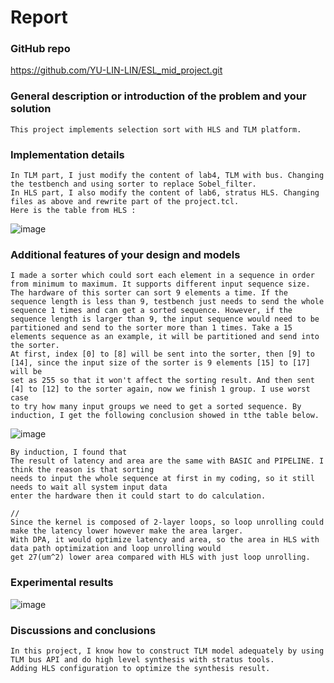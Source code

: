 # Report

### GitHub repo
https://github.com/YU-LIN-LIN/ESL_mid_project.git

### General description or introduction of the problem and your solution
	This project implements selection sort with HLS and TLM platform.
  
### Implementation details
	In TLM part, I just modify the content of lab4, TLM with bus. Changing the testbench and using sorter to replace Sobel_filter.
  	In HLS part, I also modify the content of lab6, stratus HLS. Changing files as above and rewrite part of the project.tcl.
  	Here is the table from HLS : 
![image](https://user-images.githubusercontent.com/61815140/163719941-ec2aacc4-779a-48b5-aad7-f4148bd14ab5.png)
  
### Additional features of your design and models
	I made a sorter which could sort each element in a sequence in order from minimum to maximum. It supports different input sequence size.
	The hardware of this sorter can sort 9 elements a time. If the sequence length is less than 9, testbench just needs to send the whole 
	sequence 1 times and can get a sorted sequence. However, if the sequence length is larger than 9, the input sequence would need to be 
	partitioned and send to the sorter more than 1 times. Take a 15 elements sequence as an example, it will be partitioned and send into the sorter.
	At first, index [0] to [8] will be sent into the sorter, then [9] to [14], since the input size of the sorter is 9 elements [15] to [17] will be 
	set as 255 so that it won't affect the sorting result. And then sent [4] to [12] to the sorter again, now we finish 1 group. I use worst case 
	to try how many input groups we need to get a sorted sequence. By induction, I get the following conclusion showed in tthe table below.
![image](https://user-images.githubusercontent.com/61815140/165094493-8926eb28-e4b4-4a27-9c68-45f09bff8107.png)

	By induction, I found that 
  	The result of latency and area are the same with BASIC and PIPELINE. I think the reason is that sorting 
	needs to input the whole sequence at first in my coding, so it still needs to wait all system input data 
	enter the hardware then it could start to do calculation.
	
	//
  	Since the kernel is composed of 2-layer loops, so loop unrolling could make the latency lower however make the area larger.
  	With DPA, it would optimize latency and area, so the area in HLS with data path optimization and loop unrolling would 
	get 27(um^2) lower area compared with HLS with just loop unrolling.

### Experimental results
![image](https://user-images.githubusercontent.com/61815140/163719955-c58926f5-6779-4504-98e0-b412f3de25d0.png)

### Discussions and conclusions
  	In this project, I know how to construct TLM model adequately by using TLM bus API and do high level synthesis with stratus tools.
  	Adding HLS configuration to optimize the synthesis result.
